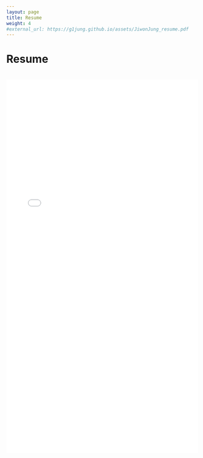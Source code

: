 ```yaml
---
layout: page
title: Resume
weight: 4
#external_url: https://g1jung.github.io/assets/JiwonJung_resume.pdf
---
```


# **Resume**
<br>
<embed src="../assets/tech_resume.pdf" width="100%" height="980px" />